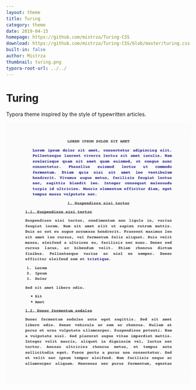 ```yaml
---
layout: theme
title: Turing
category: theme
date: 2019-04-15
homepage: https://github.com/mistrza/Turing-CSS
download: https://github.com/mistrza/Turing-CSS/blob/master/turing.css
built-in: false
author: Mistrza
thumbnail: turing.png
typora-root-url: ../../
---
```


# Turing

Typora theme inspired by the style of typewritten articles.

 ![1](/media/theme/turing/screenshot.png)
 
